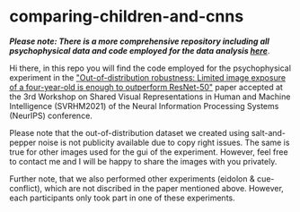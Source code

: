 # comparing-children-and-cnns

**_Please note: There is a more comprehensive repository including all psychophysical data and code employed for the data analysis [here](https://github.com/wichmann-lab/robustness-development)_**.

Hi there, in this repo you will find the code employed for the psychophysical experiment in the ["Out-of-distribution robustness: Limited image exposure of a four-year-old is enough to outperform ResNet-50"](https://openreview.net/pdf?id=7yMg2rS9N5I) paper accepted at the 3rd Workshop on Shared Visual Representations in Human and Machine Intelligence (SVRHM2021) of the Neural Information Processing Systems (NeurIPS) conference.

Please note that the out-of-distribution dataset we created using salt-and-pepper noise is not publicity available due to copy right issues. The same is true for other images used for the gui of the experiment. However, feel free to contact me and I will be happy to share the images with you privately. 

Further note, that we also performed other experiments (eidolon & cue-conflict), which are not discribed in the paper mentioned above. However, each participants only took part in one of these experiments.
